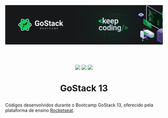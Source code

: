 <div align="center">
  <img src="https://github.com/ChristopherHauschild/bootcamp-gostack-13-rocketseat/blob/master/gostack.png?raw=true">
</div>

<br /><br />

<div align="center">
  <img src="https://img.shields.io/static/v1?label=react&message=web&color=blue&style=for-the-badge&logo=REACT"/>
  
  <img src="https://img.shields.io/static/v1?label=nodejs&message=backend&color=brightgreen&style=for-the-badge&logo=NODE.JS"/>
  
  <img src="https://img.shields.io/static/v1?label=react-native&message=mobile&color=blueviolet&style=for-the-badge&logo=REACT"/>
</div>

# <p align="center">GoStack 13</p> 

Códigos desenvolvidos durante o Bootcamp GoStack 13, oferecido pela plataforma de ensino [Rocketseat](https://rocketseat.com.br/).

